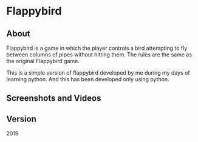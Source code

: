 # Flappybird

## About
<p>Flappybird is a game in which the player controls a bird attempting to fly between columns of pipes without hitting them. The rules are the same as the original Flappybird game.</p>

<p>This is a simple version of flappybird developed by me during my days of learning python. And this has been developed only using python.</p>

## Screenshots and Videos


## Version
2019
